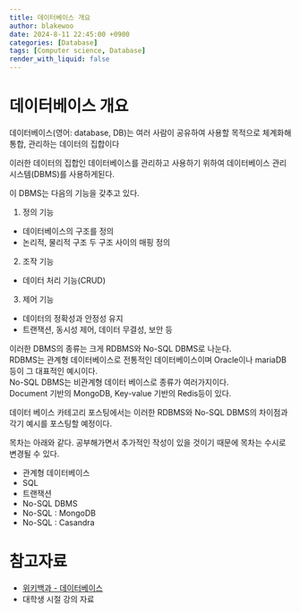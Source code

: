 ```yaml
---
title: 데이터베이스 개요
author: blakewoo
date: 2024-8-11 22:45:00 +0900
categories: [Database]
tags: [Computer science, Database]
render_with_liquid: false
---
```


# 데이터베이스 개요
데이터베이스(영어: database, DB)는 여러 사람이 공유하여 사용할 목적으로 체계화해 통합,
관리하는 데이터의 집합이다

이러한 데이터의 집합인 데이터베이스를 관리하고 사용하기 위하여
데이터베이스 관리 시스템(DBMS)를 사용하게된다.

이 DBMS는 다음의 기능을 갖추고 있다.

1. 정의 기능
- 데이터베이스의 구조를 정의
- 논리적, 물리적 구조 두 구조 사이의 매핑 정의

2. 조작 기능
- 데이터 처리 기능(CRUD)

3. 제어 기능
- 데이터의 정확성과 안정성 유지
- 트랜잭션, 동시성 제어, 데이터 무결성, 보안 등

이러한 DBMS의 종류는 크게 RDBMS와 No-SQL DBMS로 나눈다.     
RDBMS는 관계형 데이터베이스로 전통적인 데이터베이스이며 Oracle이나 mariaDB 등이
그 대표적인 예시이다.   
No-SQL DBMS는 비관계형 데이터 베이스로 종류가 여러가지이다.   
Document 기반의 MongoDB, Key-value 기반의 Redis등이 있다.

데이터 베이스 카테고리 포스팅에서는 이러한 RDBMS와 No-SQL DBMS의 차이점과
각기 예시를 포스팅할 예정이다.

목차는 아래와 같다.
공부해가면서 추가적인 작성이 있을 것이기 때문에 목차는 수시로 변경될 수 있다.

- 관계형 데이터베이스
- SQL
- 트랜잭션
- No-SQL DBMS
- No-SQL : MongoDB
- No-SQL : Casandra


# 참고자료
- [위키백과 - 데이터베이스](https://ko.wikipedia.org/wiki/%EB%8D%B0%EC%9D%B4%ED%84%B0%EB%B2%A0%EC%9D%B4%EC%8A%A4)
- 대학생 시절 강의 자료
